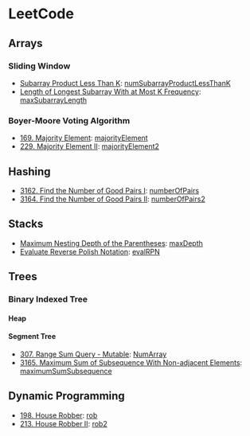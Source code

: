 # LeetCode
## Arrays

### Sliding Window 
* [Subarray Product Less Than K](https://leetcode.com/problems/subarray-product-less-than-k): [numSubarrayProductLessThanK](./src/numSubarrayProductLessThanK.js)
* [Length of Longest Subarray With at Most K Frequency](https://leetcode.com/problems/length-of-longest-subarray-with-at-most-k-frequency): [maxSubarrayLength](./src/maxSubarrayLength.js)

### Boyer-Moore Voting Algorithm
* [169. Majority Element](https://leetcode.com/problems/majority-element): [majorityElement](./src/majorityElement.js)
* [229. Majority Element II](https://leetcode.com/problems/majority-element-ii): [majorityElement2](./src/majorityElement2.js)

## Hashing 
* [3162. Find the Number of Good Pairs I](https://leetcode.com/problems/find-the-number-of-good-pairs-i): [numberOfPairs](./src/numberOfPairs.js)
* [3164. Find the Number of Good Pairs II](https://leetcode.com/problems/find-the-number-of-good-pairs-ii): [numberOfPairs2](./src/numberOfPairs2.js)

## Stacks 
* [Maximum Nesting Depth of the Parentheses](https://leetcode.com/problems/maximum-nesting-depth-of-the-parentheses): [maxDepth](./src/maxDepth.js)
* [Evaluate Reverse Polish Notation](https://leetcode.com/problems/evaluate-reverse-polish-notation): [evalRPN](./src/evalRPN.js)

## Trees

### Binary Indexed Tree
#### Heap
#### Segment Tree
* [307. Range Sum Query - Mutable](https://leetcode.com/problems/range-sum-query-mutable): [NumArray](./src/NumArray.js)
* [3165. Maximum Sum of Subsequence With Non-adjacent Elements](https://leetcode.com/problems/maximum-sum-of-subsequence-with-non-adjacent-elements): [maximumSumSubsequence](./src/maximumSumSubsequence.js)

## Dynamic Programming 
* [198. House Robber](https://leetcode.com/problems/house-robber): [rob](./src/DP/rob.js)
* [213. House Robber II](https://leetcode.com/problems/house-robber-ii): [rob2](./src/DP/rob2.js)